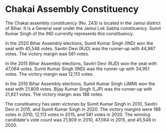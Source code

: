 # Chakai Assembly Constituency

The Chakai assembly constituency (No. 243) is located in the Jamui district of Bihar. It is a General seat under the Jamui Lok Sabha constituency. Sumit Kumar Singh of the IND currently represents this constituency.

In the 2020 Bihar Assembly elections, Sumit Kumar Singh (IND) won the seat with 45,548 votes. Savitri Devi (RJD) was the runner-up with 44,967 votes. The victory margin was 581 votes.

In the 2015 Bihar Assembly elections, Savitri Devi (RJD) won the seat with 47,064 votes. Sumit Kumar Singh (IND) was the runner-up with 34,951 votes. The victory margin was 12,113 votes.

In the 2010 Bihar Assembly elections, Sumit Kumar Singh (JMM) won the seat with 21,809 votes. Bijay Kumar Singh (LJP) was the runner-up with 21,621 votes. The victory margin was 188 votes.

The constituency has seen victories by Sumit Kumar Singh in 2010, Savitri Devi in 2015, and Sumit Kumar Singh in 2020. The victory margins were 188 votes in 2010, 12,113 votes in 2015, and 581 votes in 2020. The winning candidate's vote count was 21,809 in 2010, 47,064 in 2015, and 45,548 in 2020.
